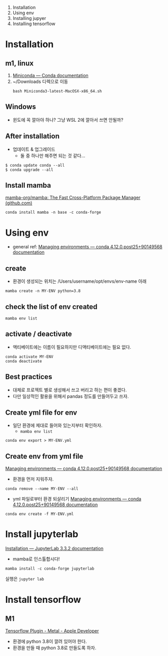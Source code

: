 1. Installation 
2. Using env
3. Installing jupyer 
4. Installing tensorflow

# Installation 
## m1, linux
1. [Miniconda — Conda documentation](https://docs.conda.io/en/latest/miniconda.html)
2. ~/Downloads 디렉으로 이동 
	```
	bash Miniconda3-latest-MacOSX-x86_64.sh
	```

## Windows
- 윈도에 꼭 깔아야 하나? 그냥 WSL 2에 깔아서 쓰면 안될까? 

## After installation  
- 업데이트 & 업그레이드 
	- 둘 중 하나만 해주면 되는 것 같다... 
	
```
$ conda update conda --all
$ conda upgrade --all
```

## Install mamba 
[mamba-org/mamba: The Fast Cross-Platform Package Manager (github.com)](https://github.com/mamba-org/mamba)

```
conda install mamba -n base -c conda-forge
```

# Using env 
- general ref: [Managing environments — conda 4.12.0.post25+90149568 documentation](https://docs.conda.io/projects/conda/en/latest/user-guide/tasks/manage-environments.html)

## create

- 환경이 생성되는 위치는 /Users/username/opt/envs/env-name 아래 
```
mamba create -n MY-ENV python=3.8
```

## check the list of env created
```
mamba env list  
```

## activate / deactivate 
- 액티베이트에는 이름이 필요하지만 디액티베이트에는 필요 없다. 
```
conda activate MY-ENV
conda deactivate 
```

## Best practices 
- 대체로 프로젝트 별로 생성해서 쓰고 버리고 하는 편이 좋겠다. 
- 다만 일상적인 활용을 위해서 pandas 정도를 만들어두고 쓰자. 


## Create yml file for env 
- 일단 환경에 제대로 들어와 있는지부터 확인하자. 
	- `mamba env list`
```
conda env export > MY-ENV.yml
```

## Create env from yml file 
[Managing environments — conda 4.12.0.post25+90149568 documentation](https://docs.conda.io/projects/conda/en/latest/user-guide/tasks/manage-environments.html#removing-an-environment)
- 환경을 먼저 지워주자. 
```
conda remove --name MY-ENV --all
```

- yml 파일로부터 환경 되살리기 
[Managing environments — conda 4.12.0.post25+90149568 documentation](https://docs.conda.io/projects/conda/en/latest/user-guide/tasks/manage-environments.html#creating-an-environment-from-an-environment-yml-file)
```
conda env create -f MY-ENV.yml
```

# Install jupyterlab 

[Installation — JupyterLab 3.3.2 documentation](https://jupyterlab.readthedocs.io/en/stable/getting_started/installation.html)
- mamba로 인스톨합시다! 
```
mamba install -c conda-forge jupyterlab
```
실행은 `jupyter lab`

# Install tensorflow 
## M1 
[Tensorflow Plugin - Metal - Apple Developer](https://developer.apple.com/metal/tensorflow-plugin/)
- 환경에 python 3.8이 깔려 있어야 한다. 
- 환경을 만들 때 python 3.8로 만들도록 하자. 

 